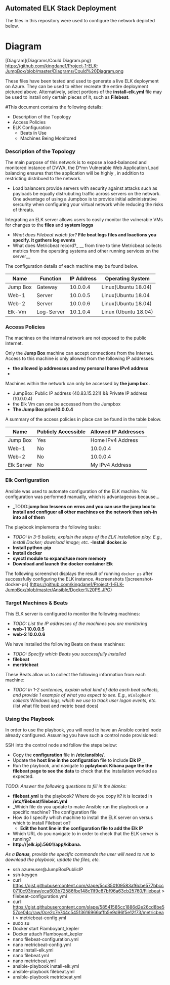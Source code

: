 ## Automated ELK Stack Deployment

The files in this repository were used to configure the network depicted below.
# Diagram 
[Diagram](Diagrams/Could Diagram.png)
https://github.com/kingdane1/Project-1-ELK-JumpBox/blob/master/Diagrams/Could%20Diagram.png


These files have been tested and used to generate a live ELK deployment on Azure. They can be used to either recreate the entire deployment pictured above. Alternatively, select portions of the __install-elk.yml__ file may be used to install only certain pieces of it, such as __Filebeat__.


#This document contains the following details:
- Description of the Topology
- Access Policies
- ELK Configuration
  - Beats in Use
  - Machines Being Monitored


### Description of the Topology

The main purpose of this network is to expose a load-balanced and monitored instance of DVWA, the D*mn Vulnerable Web Application
Load balancing ensures that the application will be highly , in addition to restricting distribued to the network.
- Load balancers provide servers with security against attacks such as payloads be equally distrubuting traffic across servers on the network. One advantage of using a Jumpbox is to provide initial administrative sercurity when configuring your virtual network while reducing the risks of threats.

Integrating an ELK server allows users to easily monitor the vulnerable VMs for changes to the __files__ and __system loggs__
- _What does Filebeat watch for?_
__File beat logs files and loactions you specify. it gathers log events__
-  What does Metricbeat record?_
__ from time to time Metricbeat collects metrics from the opersting systems and other running services on the server__

The configuration details of each machine may be found below.

| Name     | Function | IP Address | Operating System |
|----------|----------|------------|------------------|
| Jump Box | Gateway  | 10.0.0.4   | Linux(Ubuntu 18.04)  |
| Web-1    | Server   | 10.0.0.5   | Linux(Ubuntu 18.04   |
| Web-2    | Server   | 10.0.0.6   | Linux(Ubuntu 18.04)  |
| Elk-Vm   |Log-Server| 10.1.0.4   | Linux (Ubuntu 18.04) |     

### Access Policies

The machines on the internal network are not exposed to the public Internet. 

Only the __Jump Box__ machine can accept connections from the Internet. Access to this machine is only allowed from the following IP addresses:
- __the allowed ip addreesses and my personal home IPv4 address__
- 

Machines within the network can only be accessed by __the jump box__ .
- JumpBox: Public IP address (40.83.15.221) && Private IP address (10.0.0.4) 
- the Elk Vm can one be accessed from the Jumpbox
-  __The Jump Box  prive10.0.0.4__

A summary of the access policies in place can be found in the table below.

| Name     | Publicly Accessible | Allowed IP Addresses |
|----------|---------------------|----------------------|
| Jump Box | Yes                 | Home IPv4 Address    |
| Web-1    | No                  | 10.0.0.4             |
| Web-2    | No                  | 10.0.0.4             |
|Elk Server| No                  | My IPv4 Address      |

### Elk Configuration

Ansible was used to automate configuration of the ELK machine. No configuration was performed manually, which is advantageous because...
- _TODO:__jump box lessens on erros and you can use the jump box to install and configuer all other machines on the network than ssh-in into all of them__

The playbook implements the following tasks:
- _TODO: In 3-5 bullets, explain the steps of the ELK installation play. E.g., install Docker; download image; etc._
-__Install docker.io__
- __Install python-pip__
- __Install docker__
- __sysctl module to expand/use more memory__
- __Download and launch the docker container Elk__ 

The following screenshot displays the result of running `docker ps` after successfully configuring the ELK instance.
#screenshots
![screenshot-docker-ps] (https://github.com/kingdane1/Project-1-ELK-JumpBox/blob/master/Ansible/Docker%20PS.JPG)

### Target Machines & Beats
This ELK server is configured to monitor the following machines:
- _TODO: List the IP addresses of the machines you are monitoring_
- __web-1 10.0.0.5__
- __web-2  10.0.0.6__

We have installed the following Beats on these machines:
- _TODO: Specify which Beats you successfully installed_
- __filebeat__
- __mertricbeat__

These Beats allow us to collect the following information from each machine:
- _TODO: In 1-2 sentences, explain what kind of data each beat collects, and provide 1 example of what you expect to see. E.g., `Winlogbeat` collects Windows logs, which we use to track user logon events, etc._ (list what file beat and metric bead does)

### Using the Playbook
In order to use the playbook, you will need to have an Ansible control node already configured. Assuming you have such a control node provisioned: 

SSH into the control node and follow the steps below:
- Copy the __configuration__ file in __/etc/ansible/__.
- Update the __host line in the configuration__ file to include __Elk IP____
- Run the playbook, and navigate to __pplaybook__ __Kibana page the the filebeat page to see the data__ to check that the installation worked as expected.

_TODO: Answer the following questions to fill in the blanks:_
- __filebeat.yml__ is the playbook? Where do you copy it? it is located in  __/etc/filebeat/filebeat.yml__
- _Which file do you update to make Ansible run the playbook on a specific machine? The configuration file
- How do I specify which machine to install the ELK server on versus which to install Filebeat on?
    - __Edit the hont line in the configuration file to add the Elk IP__
- Which URL do you navigate to in order to check that the ELK server is running?
- __http://[elk.ip]:5601/app/kibana.__

_As a **Bonus**, provide the specific commands the user will need to run to download the playbook, update the files, etc._
- ssh azureuser@JumpBoxPublicIP
 - ssh-keygen
 - curl https://gist.githubusercontent.com/slape/5cc350109583af6cbe577bbcc0710c93/raw/eca603b72586fbe148c11f9c87bf96a63cb25760/Filebeat > filebeat-configuration.yml
 - curl https://gist.githubusercontent.com/slape/58541585cc1886d2e26cd8be557ce04c/raw/0ce2c7e744c54513616966affb5e9d96f5e12f73/metricbeat > metricbeat-config.yml
 - sudo su
 - Docker start Flamboyant_kepler
 - Docker attach Flamboyant_kepler
 - nano filebeat-configuration.yml
 - nano metricbeat-config.yml
 - nano install-elk.yml
 - nano filebeat.yml
 - nano metricbeat.yml
 - ansible-playbook install-elk.yml
 - ansible-playbook filebeat.yml
 - ansible-playbook metricbeat.yml
